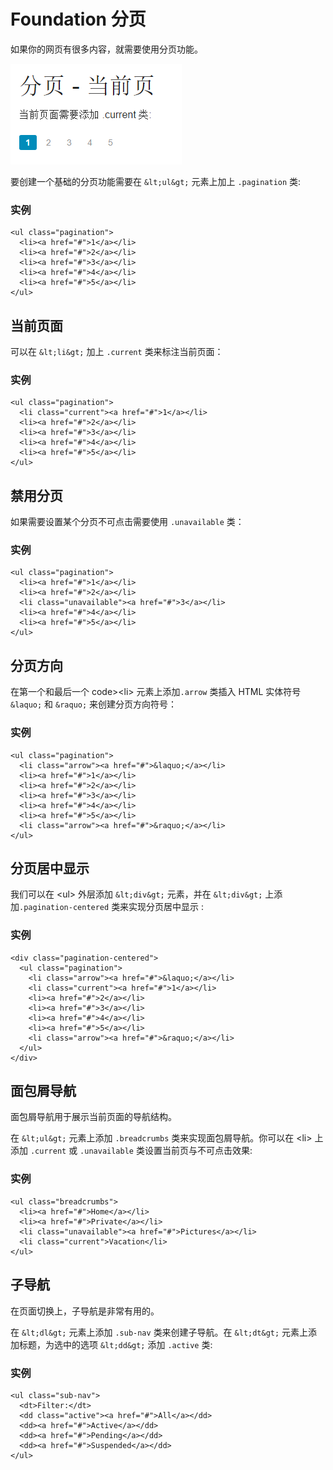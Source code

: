# Foundation 分页

如果你的网页有很多内容，就需要使用分页功能。

![](img/21.png)

要创建一个基础的分页功能需要在 `&lt;ul&gt;` 元素上加上 `.pagination` 类:

### 实例

```
<ul class="pagination">
  <li><a href="#">1</a></li>
  <li><a href="#">2</a></li>
  <li><a href="#">3</a></li>
  <li><a href="#">4</a></li>
  <li><a href="#">5</a></li>
</ul>
```

## 当前页面

可以在 `&lt;li&gt;` 加上 `.current` 类来标注当前页面：

### 实例

```
<ul class="pagination">
  <li class="current"><a href="#">1</a></li>
  <li><a href="#">2</a></li>
  <li><a href="#">3</a></li>
  <li><a href="#">4</a></li>
  <li><a href="#">5</a></li>
</ul>
```

## 禁用分页

如果需要设置某个分页不可点击需要使用 `.unavailable` 类：

### 实例

```
<ul class="pagination">
  <li><a href="#">1</a></li>
  <li><a href="#">2</a></li>
  <li class="unavailable"><a href="#">3</a></li>
  <li><a href="#">4</a></li>
  <li><a href="#">5</a></li>
</ul>
```

## 分页方向

在第一个和最后一个 code&gt;&lt;li&gt; 元素上添加`.arrow` 类插入 HTML 实体符号 `&laquo;` 和 `&raquo;` 来创建分页方向符号：

### 实例

```
<ul class="pagination">
  <li class="arrow"><a href="#">&laquo;</a></li>
  <li><a href="#">1</a></li>
  <li><a href="#">2</a></li>
  <li><a href="#">3</a></li>
  <li><a href="#">4</a></li>
  <li><a href="#">5</a></li>
  <li class="arrow"><a href="#">&raquo;</a></li>
</ul>
```

## 分页居中显示

我们可以在 &lt;ul&gt; 外层添加 `&lt;div&gt;` 元素，并在 `&lt;div&gt;` 上添加`.pagination-centered` 类来实现分页居中显示 :

### 实例

```
<div class="pagination-centered">
  <ul class="pagination">
    <li class="arrow"><a href="#">&laquo;</a></li>
    <li class="current"><a href="#">1</a></li>
    <li><a href="#">2</a></li>
    <li><a href="#">3</a></li>
    <li><a href="#">4</a></li>
    <li><a href="#">5</a></li>
    <li class="arrow"><a href="#">&raquo;</a></li>
  </ul>
</div>
```

## 面包屑导航

面包屑导航用于展示当前页面的导航结构。

在 `&lt;ul&gt;` 元素上添加 `.breadcrumbs` 类来实现面包屑导航。你可以在 &lt;li&gt; 上添加 `.current` 或 `.unavailable` 类设置当前页与不可点击效果:

### 实例

```
<ul class="breadcrumbs">
  <li><a href="#">Home</a></li>
  <li><a href="#">Private</a></li>
  <li class="unavailable"><a href="#">Pictures</a></li>
  <li class="current">Vacation</li>
</ul>
```

## 子导航

在页面切换上，子导航是非常有用的。

在 `&lt;dl&gt;` 元素上添加 `.sub-nav` 类来创建子导航。在 `&lt;dt&gt;` 元素上添加标题，为选中的选项 `&lt;dd&gt;` 添加 `.active` 类:

### 实例

```
<ul class="sub-nav">
  <dt>Filter:</dt>
  <dd class="active"><a href="#">All</a></dd>
  <dd><a href="#">Active</a></dd>
  <dd><a href="#">Pending</a></dd>
  <dd><a href="#">Suspended</a></dd>
</ul>
```
